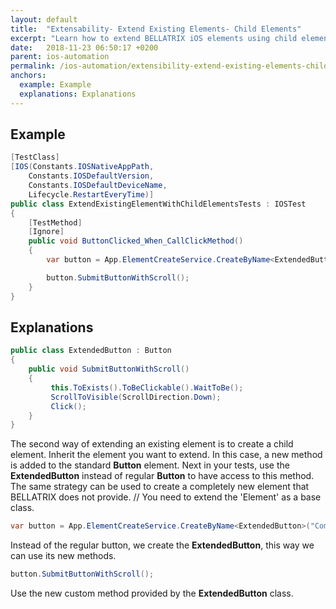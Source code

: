 ```yaml
---
layout: default
title:  "Extensability- Extend Existing Elements- Child Elements"
excerpt: "Learn how to extend BELLATRIX iOS elements using child elements."
date:   2018-11-23 06:50:17 +0200
parent: ios-automation
permalink: /ios-automation/extensibility-extend-existing-elements-child-elements/
anchors:
  example: Example
  explanations: Explanations
---
```

Example
-------
```csharp
[TestClass]
[IOS(Constants.IOSNativeAppPath,
    Constants.IOSDefaultVersion,
    Constants.IOSDefaultDeviceName,
    Lifecycle.RestartEveryTime)]
public class ExtendExistingElementWithChildElementsTests : IOSTest
{
    [TestMethod]
    [Ignore]
    public void ButtonClicked_When_CallClickMethod()
    {
        var button = App.ElementCreateService.CreateByName<ExtendedButton>("ComputeSumButton");

        button.SubmitButtonWithScroll();
    }
}
```

Explanations
------------
```csharp
public class ExtendedButton : Button
{
    public void SubmitButtonWithScroll()
    {
         this.ToExists().ToBeClickable().WaitToBe();
         ScrollToVisible(ScrollDirection.Down);
         Click();
    }
}
```
The second way of extending an existing element is to create a child element. Inherit the element you want to extend. In this case, a new method is added to the standard **Button** element. Next in your tests, use the **ExtendedButton** instead of regular **Button** to have access to this method. The same strategy can be used to create a completely new element that BELLATRIX does not provide.
    // You need to extend the 'Element' as a base class.
```csharp
var button = App.ElementCreateService.CreateByName<ExtendedButton>("ComputeSumButton");
```
Instead of the regular button, we create the **ExtendedButton**, this way we can use its new methods.
```csharp
button.SubmitButtonWithScroll();
```
Use the new custom method provided by the **ExtendedButton** class.
